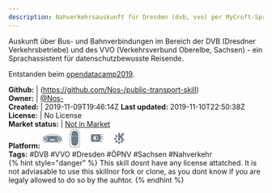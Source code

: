 ```yaml
---
description: Nahverkehrsauskunft für Dresden (dvb, vvo) per MyCroft-Sprachassistent
---
```

Auskunft über Bus- und Bahnverbindungen im Bereich der DVB (Dresdner Verkehrsbetriebe) und des VVO (Verkehrsverbund Oberelbe, Sachsen) - ein Sprachassistent für datenschutzbewusste Reisende.

Entstanden beim [opendatacamp2019](http://www.dresden.de/odcdresden19).

**Github:** | (https://github.com/Nos-/public-transport-skill)  
**Owner:** | [@Nos-](https://github.com/Nos-)  
**Created:** | 2019-11-09T19:46:14Z  **Last updated:** 2019-11-10T22:50:38Z  
**License:** | No License  
**Market status:** | [Not in Market](https://market.mycroft.ai/skill/)  
**Platform:**   ![](.gitbook/assets/mark-1-icon.png)  ![](.gitbook/assets/mark-2-icon.png)  ![](.gitbook/assets/picroft-icon.png)  ![](.gitbook/assets/kde.png)   
**Tags:** \#DVB \#VVO \#Dresden \#ÖPNV \#Sachsen \#Nahverkehr   
{% hint style="danger" %}
This skill dosnt have any license attatched. It is not adviasable to use this skillnor fork or clone, as you dont know if you are legaly allowed to do so by the auhtor.
{% endhint %}

